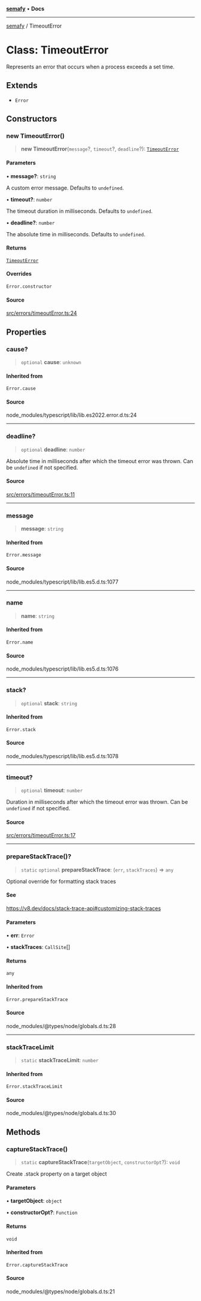 [**semafy**](../README.md) • **Docs**

***

[semafy](../globals.md) / TimeoutError

# Class: TimeoutError

Represents an error that occurs when a process exceeds a set time.

## Extends

- `Error`

## Constructors

### new TimeoutError()

> **new TimeoutError**(`message`?, `timeout`?, `deadline`?): [`TimeoutError`](TimeoutError.md)

#### Parameters

• **message?**: `string`

A custom error message. Defaults to `undefined`.

• **timeout?**: `number`

The timeout duration in milliseconds. Defaults to `undefined`.

• **deadline?**: `number`

The absolute time in milliseconds. Defaults to `undefined`.

#### Returns

[`TimeoutError`](TimeoutError.md)

#### Overrides

`Error.constructor`

#### Source

[src/errors/timeoutError.ts:24](https://github.com/havelessbemore/semafy/blob/51b7924eee2692d3840b3a9f9e7614a75a8ef8d6/src/errors/timeoutError.ts#L24)

## Properties

### cause?

> `optional` **cause**: `unknown`

#### Inherited from

`Error.cause`

#### Source

node\_modules/typescript/lib/lib.es2022.error.d.ts:24

***

### deadline?

> `optional` **deadline**: `number`

Absolute time in milliseconds after which the timeout error was thrown.
Can be `undefined` if not specified.

#### Source

[src/errors/timeoutError.ts:11](https://github.com/havelessbemore/semafy/blob/51b7924eee2692d3840b3a9f9e7614a75a8ef8d6/src/errors/timeoutError.ts#L11)

***

### message

> **message**: `string`

#### Inherited from

`Error.message`

#### Source

node\_modules/typescript/lib/lib.es5.d.ts:1077

***

### name

> **name**: `string`

#### Inherited from

`Error.name`

#### Source

node\_modules/typescript/lib/lib.es5.d.ts:1076

***

### stack?

> `optional` **stack**: `string`

#### Inherited from

`Error.stack`

#### Source

node\_modules/typescript/lib/lib.es5.d.ts:1078

***

### timeout?

> `optional` **timeout**: `number`

Duration in milliseconds after which the timeout error was thrown.
Can be `undefined` if not specified.

#### Source

[src/errors/timeoutError.ts:17](https://github.com/havelessbemore/semafy/blob/51b7924eee2692d3840b3a9f9e7614a75a8ef8d6/src/errors/timeoutError.ts#L17)

***

### prepareStackTrace()?

> `static` `optional` **prepareStackTrace**: (`err`, `stackTraces`) => `any`

Optional override for formatting stack traces

#### See

https://v8.dev/docs/stack-trace-api#customizing-stack-traces

#### Parameters

• **err**: `Error`

• **stackTraces**: `CallSite`[]

#### Returns

`any`

#### Inherited from

`Error.prepareStackTrace`

#### Source

node\_modules/@types/node/globals.d.ts:28

***

### stackTraceLimit

> `static` **stackTraceLimit**: `number`

#### Inherited from

`Error.stackTraceLimit`

#### Source

node\_modules/@types/node/globals.d.ts:30

## Methods

### captureStackTrace()

> `static` **captureStackTrace**(`targetObject`, `constructorOpt`?): `void`

Create .stack property on a target object

#### Parameters

• **targetObject**: `object`

• **constructorOpt?**: `Function`

#### Returns

`void`

#### Inherited from

`Error.captureStackTrace`

#### Source

node\_modules/@types/node/globals.d.ts:21
